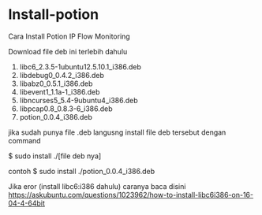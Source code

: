 # Install-potion

Cara Install Potion IP Flow Monitoring
 
Download file deb ini terlebih dahulu

1. libc6_2.3.5-1ubuntu12.5.10.1_i386.deb  
2. libdebug0_0.4.2_i386.deb  
3. libabz0_0.5.1_i386.deb  
4. libevent1_1.1a-1_i386.deb  
5. libncurses5_5.4-9ubuntu4_i386.deb  
6. libpcap0.8_0.8.3-6_i386.deb  
7. potion_0.0.4_i386.deb 

jika sudah punya file .deb langusng install file deb tersebut dengan command 

$ sudo install ./[file deb nya]

contoh
$ sudo install ./potion_0.0.4_i386.deb

Jika eror (install libc6:i386 dahulu) caranya baca disini https://askubuntu.com/questions/1023962/how-to-install-libc6i386-on-16-04-4-64bit
